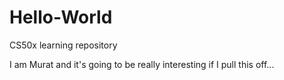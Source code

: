 # Hello-World
CS50x learning repository

I am Murat and it's going to be really interesting if I pull this off...
